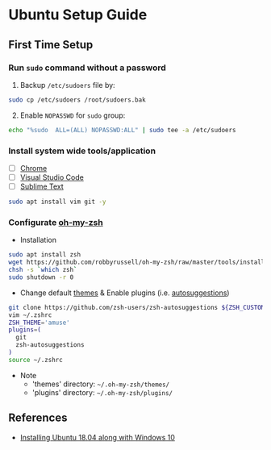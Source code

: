 # Ubuntu Setup Guide

## First Time Setup

### Run `sudo` command without a password
  1. Backup `/etc/sudoers` file by:

  ```bash
  sudo cp /etc/sudoers /root/sudoers.bak
  ```

  2. Enable `NOPASSWD` for `sudo` group:

  ```bash
  echo "%sudo  ALL=(ALL) NOPASSWD:ALL" | sudo tee -a /etc/sudoers
  ```
    
### Install system wide tools/application

- [ ] [Chrome](https://www.google.com/chrome/)
- [ ] [Visual Studio Code](https://code.visualstudio.com/)
- [ ] [Sublime Text](https://www.sublimetext.com/3)
 
```bash
sudo apt install vim git -y
```

### Configurate [oh-my-zsh](https://github.com/robbyrussell/oh-my-zsh)

* Installation
```bash
sudo apt install zsh
wget https://github.com/robbyrussell/oh-my-zsh/raw/master/tools/install.sh -O - | zsh
chsh -s `which zsh`
sudo shutdown -r 0
```

* Change default [themes](https://github.com/robbyrussell/oh-my-zsh/wiki/Themes) & Enable plugins (i.e. [autosuggestions](https://github.com/zsh-users/zsh-autosuggestions/blob/master/INSTALL.md))
```bash
git clone https://github.com/zsh-users/zsh-autosuggestions ${ZSH_CUSTOM:-~/.oh-my-zsh/custom}/plugins/zsh-autosuggestions
vim ~/.zshrc
ZSH_THEME='amuse'
plugins=(
  git
  zsh-autosuggestions
)
source ~/.zshrc
```
* Note
  * 'themes' directory: `~/.oh-my-zsh/themes/`
  * 'plugins' directory: `~/.oh-my-zsh/plugins/`

## References

* [Installing Ubuntu 18.04 along with Windows 10](https://hackernoon.com/installing-ubuntu-18-04-along-with-windows-10-dual-boot-installation-for-deep-learning-f4cd91b58557)

